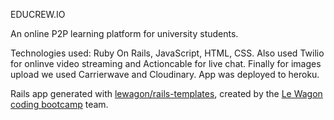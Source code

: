 EDUCREW.IO

An online P2P learning platform for university students. 

Technologies used: Ruby On Rails, JavaScript, HTML, CSS. Also used Twilio for onlinve video streaming and Actioncable for live chat. Finally for images upload we used Carrierwave and Cloudinary. App was deployed to heroku.

Rails app generated with [lewagon/rails-templates](https://github.com/lewagon/rails-templates), created by the [Le Wagon coding bootcamp](https://www.lewagon.com) team.
